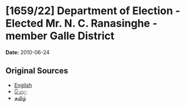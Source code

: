 # [1659/22] Department of Election - Elected Mr. N. C. Ranasinghe - member Galle District

**Date:** 2010-06-24

## Original Sources

- [English](https://documents.gov.lk/view/extra-gazettes/2010/6/1659-22_E.pdf)
- [සිංහල](https://documents.gov.lk/view/extra-gazettes/2010/6/1659-22_S.pdf)
- [தமிழ்](https://documents.gov.lk/view/extra-gazettes/2010/6/1659-22_T.pdf)
